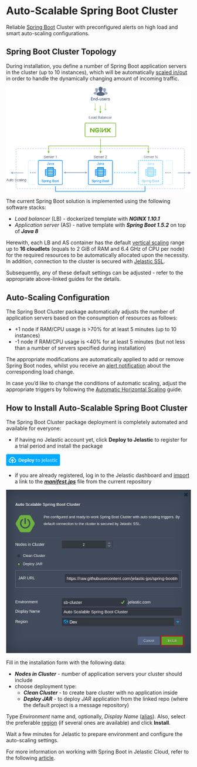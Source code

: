 # Auto-Scalable Spring Boot Cluster 

Reliable [Spring Boot](https://projects.spring.io/spring-boot/) Сluster with preconfigured alerts on high load and smart auto-scaling configurations.

## Spring Boot Cluster Topology

During installation, you define a number of Spring Boot application servers in the cluster (up to 10 instances), which will be automatically [scaled in/out](https://docs.jelastic.com/automatic-horizontal-scaling) in order to handle the dynamically changing amount of incoming traffic. 

![spring-boot-cluster-topology](images/spring-boot-cluster-topology.png)

The current Spring Boot solution is implemented using the following software stacks:
- *Load balancer* (LB) - dockerized template with **_NGINX 1.10.1_**
- *Application server* (AS) - native template with **_Spring Boot 1.5.2_** on top of **_Java 8_** 

Herewith, each LB and AS container has the default [vertical scaling](https://docs.jelastic.com/automatic-vertical-scaling) range up to **16 cloudlets** (equals to 2 GiB of RAM and 6.4 GHz of CPU per node) for the required resources to be automatically allocated upon the necessity. In addition, connection to the cluster is secured with [Jelastic SSL](https://docs.jelastic.com/jelastic-ssl). 

Subsequently, any of these default settings can be adjusted - refer to the appropriate above-linked guides for the details.

## Auto-Scaling Configuration

The Spring Boot Cluster package automatically adjusts the number of application servers based on the consumption of resources as follows:
- +1 node if RAM/CPU usage is >70% for at least 5 minutes (up to 10 instances)
- -1 node if RAM/CPU usage is <40% for at least 5 minutes (but not less than a number of servers specified during installation)

The appropriate modifications are automatically applied to add or remove Spring Boot nodes, whilst you receive an [alert notification](https://docs.jelastic.com/load-alerts) about the corresponding load change.

In case you’d like to change the conditions of automatic scaling, adjust the appropriate triggers by following the [Automatic Horizontal Scaling](https://docs.jelastic.com/automatic-horizontal-scaling) guide.

## How to Install Auto-Scalable Spring Boot Cluster

The Spring Boot Cluster package deployment is completely automated and available for everyone:
- if having no Jelastic account yet, click **Deploy to Jelastic** to register for a trial period and install the package

[![Deploy](images/deploy-to-jelastic.png)](https://jelastic.com/install-application/?manifest=https://raw.githubusercontent.com/jelastic-jps/spring-boot/master/manifest.jps)

- if you are already registered, log in to the Jelastic dashboard and [import](https://docs.jelastic.com/environment-import) a link to the [**_manifest.jps_**](https://github.com/jelastic-jps/spring-boot/blob/master/manifest.jps) file from the current repository

![spring-boot-cluster-installation](images/spring-boot-cluster-installation.png)

Fill in the installation form with the following data: 
- **_Nodes in Cluster_** - number of application servers your cluster should include
- choose deployment type:
   - **_Clean Cluster_** - to create bare cluster with no application inside
   - **_Deploy JAR_** - to deploy *JAR* application from the linked repo (where the default project is a message repository)

Type *Environment* name and, optionally, *Display Name* ([alias](https://docs.jelastic.com/environment-aliases)). Also, select the preferable [region](https://docs.jelastic.com/environment-regions) (if several ones are available) and click **Install**.

Wait a few minutes for Jelastic to prepare environment and configure the auto-scaling settings. 

For more information on working with Spring Boot in Jelastic Cloud, refer to the following [article](http://blog.jelastic.com/2017/04/27/hosting-spring-boot-java-applications/).
